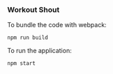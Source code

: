 ### Workout Shout

To bundle the code with webpack:

`npm run build`

To run the application:

`npm start`


